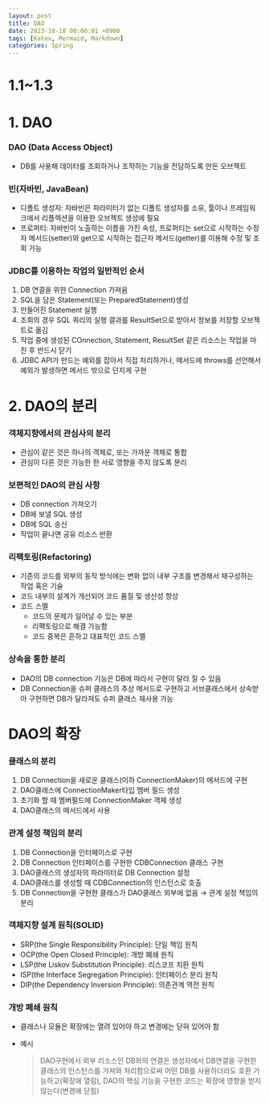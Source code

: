 ```yaml
---
layout: post
title: DAO
date: 2023-10-18 00:00:01 +0900
tags: [Katex, Mermaid, Markdown]
categories: Spring
---
```

# 1.1~1.3

# 1. DAO

### DAO (Data Access Object)

- DB를 사용해 데이터를 조회하거나 조작하는 기능을 전담하도록 만든 오브젝트

### 빈(자바빈, JavaBean)

- 디폴트 생성자: 자바빈은 파라미터가 없는 디폴트 생성자를 소유, 툴이나 프레임워크에서 리플렉션을 이용한 오브젝트 생성에 필요
- 프로퍼티: 자바빈이 노출하는 이름을 가진 속성, 프로퍼티는 set으로 시작하는 수정자 메서드(setter)와 get으로 시작하는 접근자 메서드(getter)를 이용해 수정 및 조회 가능

### JDBC를 이용하는 작업의 일반적인 순서

1. DB 연결을 위한 Connection 가져옴
2. SQL을 담은 Statement(또는 PreparedStatement)생성
3. 만들어진 Statement 실행
4. 조회의 경우 SQL 쿼리의 실행 결과를 ResultSet으로 받아서 정보를 저장할 오브젝트로 옮김
5. 작업 중에 생성된 COnnection, Statement, ResultSet 같은 리소스는 작업을 마친 후 반드시 닫기
6. JDBC API가 만드는 예외를 잡아서 직접 처리하거나, 메서드에 throws를 선언해서 예외가 발생하면 메서드 밖으로 던지게 구현

# 2. DAO의 분리

### 객체지향에서의 관심사의 분리

- 관심이 같은 것은 하나의 객체로, 또는 가까운 객체로 통합
- 관심이 다른 것은 가능한 한 서로 영향을 주지 않도록 분리

### 보편적인 DAO의 관심 사항

- DB connection 가져오기
- DB에 보낼 SQL 생성
- DB에 SQL 송신
- 작업이 끝나면 공유 리소스 반환

### 리팩토링(Refactoring)

- 기존의 코드를 외부의 동작 방식에는 변화 없이 내부 구조를 변경해서 재구성하는 작업 혹은 기술
- 코드 내부의 설계가 개선되어 코드 품질 및 생산성 향상
- 코드 스멜
    - 코드의 문제가 일어날 수 있는 부분
    - 리팩토링으로 해결 가능함
    - 코드 중복은 흔하고 대표적인 코드 스멜

### 상속을 통한 분리

- DAO의 DB connection 기능은 DB에 따라서 구현이 달라 질 수 있음
- DB Connection을 슈퍼 클래스의 추상 메서드로 구현하고 서브클래스에서 상속받아 구현하면 DB가 달라져도 슈퍼 클래스 재사용 가능

# DAO의 확장

### 클래스의 분리

1. DB Connection을 새로운 클래스(이하 ConnectionMaker)의 메서드에 구현
2. DAO클래스에 ConnectionMaker타입 멤버 필드 생성
3. 초기화 할 때 멤버필드에 ConnectionMaker 객체 생성
4. DAO클래스의 메서드에서 사용

### 관계 설정 책임의 분리

1. DB Connection을 인터페이스로 구현
2. DB Connection 인터페이스를 구현한 CDBConnection 클래스 구현
3. DAO클래스의 생성자의 파라미터로 DB Connection 설정
4. DAO클래스를 생성할 때 CDBConnection의 인스턴스로 호출
5. DB Connection을 구현한 클래스가 DAO클래스 외부에 없음 → 관계 설정 책임의 분리

### 객체지향 설계 원칙(SOLID)

- SRP(the Single Responsibility Principle): 단일 책임 원칙
- OCP(the Open Closed Principle): 개방 폐쇄 원칙
- LSP(the Liskov Substitution Principle): 리스코프 치환 원칙
- ISP(the Interface Segregation Principle): 인터페이스 분리 원칙
- DIP(the Dependency Inversion Principle): 의존관계 역전 원칙

### 개방 폐쇄 원칙

- 클래스나 모듈은 확장에는 열려 있어야 하고 변경에는 닫혀 있어야 함
- 예시
    
    > DAO구현에서 외부 리소스인 DB와의 연결은 생성자에서 DB연결을 구현한 클래스의 인스턴스를 가져와 처리함으로써 어떤 DB를 사용하더라도 호환 가능하고(확장에 열림), DAO의 핵심 기능을 구현한 코드는 확장에 영향을 받지 않는다(변경에 닫힘)
    >